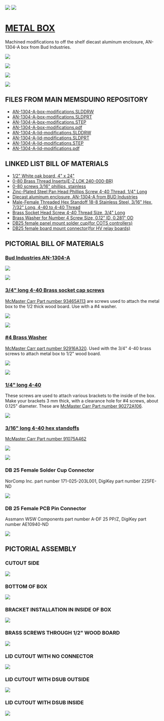 ![](https://raw.githubusercontent.com/lafefspietz/MEMSduino/refs/heads/main/metal-box/images/qrcode.png)
![](https://raw.githubusercontent.com/lafefspietz/MEMSduino/refs/heads/main/metal-box/images/qrcode-page.png)

# [METAL BOX](https://github.com/lafefspietz/MEMSduino/tree/main/metal-box)

Machined modifications to off the shelf diecast aluminum enclosure, AN-1304-A box from Bud Industries.

[![](https://raw.githubusercontent.com/lafefspietz/MEMSduino/refs/heads/main/metal-box/images/bud-box-raw.png)](https://www.digikey.com/en/products/detail/bud-industries/AN-1304-A/5804538)

![](https://raw.githubusercontent.com/lafefspietz/MEMSduino/refs/heads/main/metal-box/images/raw-bud-box-drawing.png)

[![](https://raw.githubusercontent.com/lafefspietz/MEMSduino/refs/heads/main/metal-box/images/metal-box.png)](https://github.com/lafefspietz/MEMSduino/raw/refs/heads/main/AN-1304-A-box-modifications.pdf)

[![](https://raw.githubusercontent.com/lafefspietz/MEMSduino/refs/heads/main/metal-box/images/metal-box-lid.png)](https://github.com/lafefspietz/MEMSduino/raw/refs/heads/main/AN-1304-A-lid-modifications.pdf)

## FILES FROM MAIN MEMSDUINO REPOSITORY

 - [AN-1304-A-box-modifications.SLDDRW](https://github.com/lafefspietz/MEMSduino/raw/refs/heads/main/AN-1304-A-box-modifications.SLDDRW)
 - [AN-1304-A-box-modifications.SLDPRT](https://github.com/lafefspietz/MEMSduino/raw/refs/heads/main/AN-1304-A-box-modifications.SLDPRT)
 - [AN-1304-A-box-modifications.STEP](https://github.com/lafefspietz/MEMSduino/raw/refs/heads/main/AN-1304-A-box-modifications.STEP)
 - [AN-1304-A-box-modifications.pdf](https://github.com/lafefspietz/MEMSduino/raw/refs/heads/main/AN-1304-A-box-modifications.pdf)
 - [AN-1304-A-lid-modifications.SLDDRW](https://github.com/lafefspietz/MEMSduino/raw/refs/heads/main/AN-1304-A-lid-modifications.SLDDRW)
 - [AN-1304-A-lid-modifications.SLDPRT](https://github.com/lafefspietz/MEMSduino/raw/refs/heads/main/AN-1304-A-lid-modifications.SLDPRT)
 - [AN-1304-A-lid-modifications.STEP](https://github.com/lafefspietz/MEMSduino/raw/refs/heads/main/AN-1304-A-lid-modifications.STEP)
 - [AN-1304-A-lid-modifications.pdf](https://github.com/lafefspietz/MEMSduino/raw/refs/heads/main/AN-1304-A-lid-modifications.pdf)

## LINKED LIST BILL OF MATERIALS

 - [1/2" White oak board, 4" x 24"](https://ocoochhardwoods.com/detail/?i=124wo)
 - [0-80 Brass Thread Inserts(E-Z LOK 240-000-BR)](https://www.amazon.com/Z-LOK-Threaded-Insert-Plastic/dp/B08QJJDCW1/)
 - [0-80 screws  3/16" phillips, stainless](https://www.amazon.com/Machine-Screws-Phillips-Stainless-Steel/dp/B07X8NTTB9/)
 - [Zinc-Plated Steel Pan Head Phillips Screw 4-40 Thread, 1/4" Long](https://www.mcmaster.com/90272A106/)
 - [Diecast aluminum enclosure, AN-1304-A from BUD Industries](https://www.digikey.com/en/products/detail/bud-industries/AN-1304-A/5804538)
 - [Male-Female Threaded Hex Standoff 18-8 Stainless Steel, 3/16" Hex, 7/32" Long, 4-40 to 4-40 Thread](https://www.mcmaster.com/91075A462/)
 - [Brass Socket Head Screw 4-40 Thread Size, 3/4" Long](https://www.mcmaster.com/93465A113/ )
 - [Brass Washer for Number 4 Screw Size, 0.12" ID, 0.281" OD](https://www.mcmaster.com/92916A320/)
 - [DB25 female panel mount solder cup(for COTS controllers)](https://www.digikey.com/en/products/detail/norcomp-inc/171-025-203L001/858144)
 - [DB25 female board mount connector(for HV relay boards)](https://www.digikey.com/en/products/detail/assmann-wsw-components/A-DF-25-PP-Z/1241794)

## PICTORIAL BILL OF MATERIALS

### [Bud Industries AN-1304-A](https://www.digikey.com/en/products/detail/bud-industries/AN-1304-A/5804538)

[![](https://raw.githubusercontent.com/lafefspietz/MEMSduino/refs/heads/main/metal-box/images/bud-box-raw.png)](https://www.digikey.com/en/products/detail/bud-industries/AN-1304-A/5804538)

[![](https://raw.githubusercontent.com/lafefspietz/MEMSduino/refs/heads/main/metal-box/images/bud-box-raw-drawing.png)](https://www.digikey.com/en/products/detail/bud-industries/AN-1304-A/5804538)

### [3/4" long 4-40 Brass socket cap screws](https://www.mcmaster.com/93465A113/)

[McMaster Carr Part number 93465A113](https://www.mcmaster.com/93465A113/) are screws used to attach the metal box to the 1/2 thick wood board. Use with a #4 washer.

[![](https://raw.githubusercontent.com/lafefspietz/MEMSduino/refs/heads/main/metal-box/images/4-40-brass-long-screw.png)](https://www.mcmaster.com/93465A113/)

[![](https://raw.githubusercontent.com/lafefspietz/MEMSduino/refs/heads/main/metal-box/images/4-40-brass-long-screw-drawing.png)](https://www.mcmaster.com/93465A113/)

### [#4 Brass Washer](https://www.mcmaster.com/92916A320/)

[McMaster Carr part number 92916A320](https://www.mcmaster.com/92916A320/). Used with the 3/4" 4-40 brass screws to attach metal box to 1/2" wood board.

[![](https://raw.githubusercontent.com/lafefspietz/MEMSduino/refs/heads/main/metal-box/images/number4-washer.png)](https://www.mcmaster.com/92916A320/)

[![](https://raw.githubusercontent.com/lafefspietz/MEMSduino/refs/heads/main/metal-box/images/number4-washer-drawing.png)](https://www.mcmaster.com/92916A320/)

### [1/4" long 4-40](https://www.mcmaster.com/90272A106/)

These screws are used to attach various brackets to the inside of the box.  Make your brackets 3 mm thick, with a clearance hole for #4 screws, about 0.125" diameter.  These are [McMaster Carr Part number 90272A106](https://www.mcmaster.com/90272A106/).

[![](https://raw.githubusercontent.com/lafefspietz/MEMSduino/refs/heads/main/metal-box/images/4-40-phillips-screws.png)](https://www.mcmaster.com/90272A106/)


### [3/16" long 4-40 hex standoffs](https://www.mcmaster.com/91075A462/)

[McMaster Carr Part number 91075A462](https://www.mcmaster.com/91075A462/)

[![](https://raw.githubusercontent.com/lafefspietz/MEMSduino/refs/heads/main/metal-box/images/4-40-standoffs-photo.png)](https://www.mcmaster.com/91075A462/)

[![](https://raw.githubusercontent.com/lafefspietz/MEMSduino/refs/heads/main/metal-box/images/4-40-standoffs-drawing.png)](https://www.mcmaster.com/91075A462/)

### DB 25 Female Solder Cup Connector

NorComp Inc. part number 171-025-203L001, DigiKey part number 225FE-ND

[![](https://raw.githubusercontent.com/lafefspietz/MEMSduino/refs/heads/main/metal-box/images/DB25-solder-cup.PNG)](https://www.digikey.com/en/products/detail/norcomp-inc/171-025-203L001/858144)

### DB 25 Female PCB Pin Connector

Assmann WSW Components part number A-DF 25 PP/Z, DigiKey part number AE10940-ND

[![](https://raw.githubusercontent.com/lafefspietz/MEMSduino/refs/heads/main/metal-box/images/DB25-pcb-pins.png)](https://www.digikey.com/en/products/detail/assmann-wsw-components/A-DF-25-PP-Z/1241794)

## PICTORIAL ASSEMBLY

### CUTOUT SIDE

![](https://raw.githubusercontent.com/lafefspietz/MEMSduino/refs/heads/main/metal-box/images/metal-box-cutout-side.png)

### BOTTOM OF BOX

![](https://raw.githubusercontent.com/lafefspietz/MEMSduino/refs/heads/main/metal-box/images/metal-box-bottom-outside.png)

### BRACKET INSTALLATION IN INSIDE OF BOX

![](https://raw.githubusercontent.com/lafefspietz/MEMSduino/refs/heads/main/metal-box/images/metal-box-and-cots-bracket.png)

### BRASS SCREWS THROUGH 1/2" WOOD BOARD

![](https://raw.githubusercontent.com/lafefspietz/MEMSduino/refs/heads/main/metal-box/images/brass-screws-in-wood.png)

### LID CUTOUT WITH NO CONNECTOR

![](https://raw.githubusercontent.com/lafefspietz/MEMSduino/refs/heads/main/metal-box/images/metal-box-lid-nodsub.png)

### LID CUTOUT WITH DSUB OUTSIDE

![](https://raw.githubusercontent.com/lafefspietz/MEMSduino/refs/heads/main/metal-box/images/metal-box-lid-with-dsub.png)

### LID CUTOUT WITH DSUB INSIDE

![](https://raw.githubusercontent.com/lafefspietz/MEMSduino/refs/heads/main/metal-box/images/metal-box-lid-with-dsub-inside.png)
